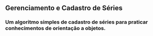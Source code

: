 ## Gerenciamento e Cadastro de Séries

### Um algoritmo simples de cadastro de séries para praticar conhecimentos de orientação a objetos.
